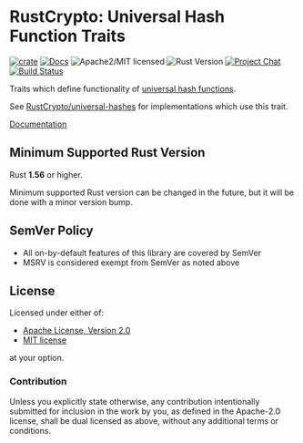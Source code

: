 # RustCrypto: Universal Hash Function Traits

[![crate][crate-image]][crate-link]
[![Docs][docs-image]][docs-link]
![Apache2/MIT licensed][license-image]
![Rust Version][rustc-image]
[![Project Chat][chat-image]][chat-link]
[![Build Status][build-image]][build-link]

Traits which define functionality of [universal hash functions].

See [RustCrypto/universal-hashes] for implementations which use this trait.

[Documentation][docs-link]

## Minimum Supported Rust Version

Rust **1.56** or higher.

Minimum supported Rust version can be changed in the future, but it will be
done with a minor version bump.

## SemVer Policy

- All on-by-default features of this library are covered by SemVer
- MSRV is considered exempt from SemVer as noted above

## License

Licensed under either of:

* [Apache License, Version 2.0](http://www.apache.org/licenses/LICENSE-2.0)
* [MIT license](http://opensource.org/licenses/MIT)

at your option.

### Contribution

Unless you explicitly state otherwise, any contribution intentionally submitted
for inclusion in the work by you, as defined in the Apache-2.0 license, shall be
dual licensed as above, without any additional terms or conditions.

[//]: # (badges)

[crate-image]: https://img.shields.io/crates/v/universal-hash.svg
[crate-link]: https://crates.io/crates/universal-hash
[docs-image]: https://docs.rs/universal-hash/badge.svg
[docs-link]: https://docs.rs/universal-hash/
[license-image]: https://img.shields.io/badge/license-Apache2.0/MIT-blue.svg
[rustc-image]: https://img.shields.io/badge/rustc-1.56+-blue.svg
[chat-image]: https://img.shields.io/badge/zulip-join_chat-blue.svg
[chat-link]: https://rustcrypto.zulipchat.com/#narrow/stream/260051-universal-hashes
[build-image]: https://github.com/RustCrypto/traits/workflows/universal-hash/badge.svg?branch=master&event=push
[build-link]: https://github.com/RustCrypto/traits/actions?query=workflow%3Auniversal-hash

[//]: # (general links)

[universal hash functions]: https://en.wikipedia.org/wiki/Universal_hashing
[RustCrypto/universal-hashes]: https://github.com/RustCrypto/universal-hashes
